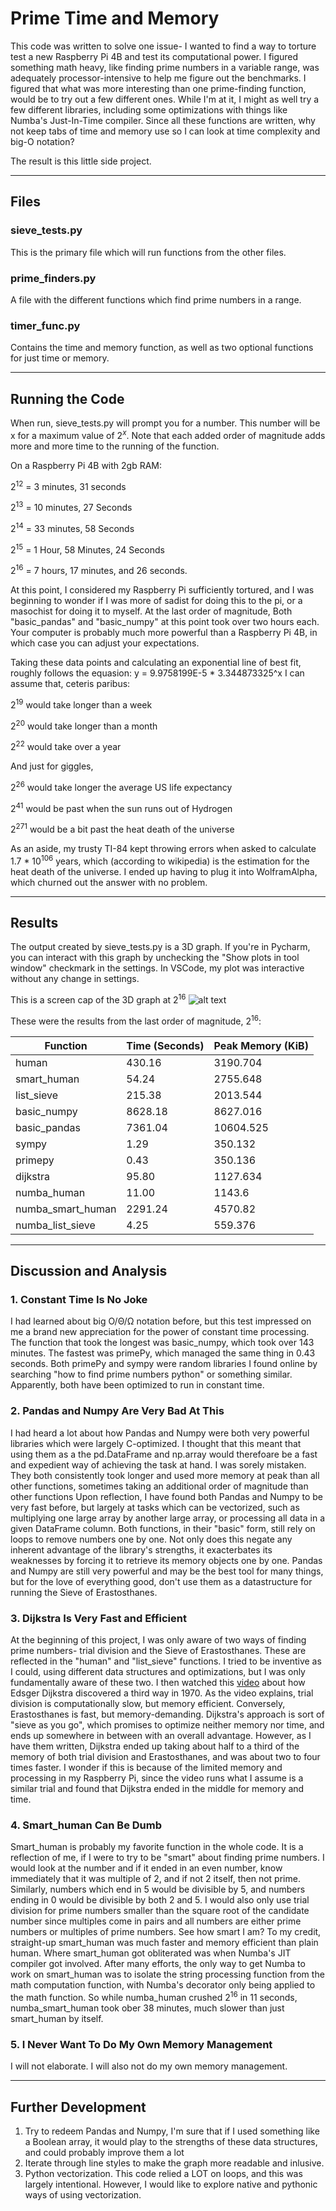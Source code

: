 # Prime Time and Memory

This code was written to solve one issue- I wanted to find a way to torture test a new Raspberry Pi 4B and test its computational power. I figured something math heavy, like finding prime numbers in a variable range, was adequately processor-intensive to help me figure out the benchmarks. I figured that what was more interesting than one prime-finding function, would be to try out a few different ones. While I'm at it, I might as well try a few different libraries, including some optimizations with things like Numba's Just-In-Time compiler. Since all these functions are written, why not keep tabs of time and memory use so I can look at time complexity and big-O notation?

The result is this little side project. 
_________________________________________________________
## Files
###  sieve_tests.py
This is the primary file which will run functions from the other files. 

### prime_finders.py
A file with the different functions which find prime numbers in a range.

### timer_func.py
Contains the time and memory function, as well as two optional functions for just time or memory. 

_________________________________________________________

## Running the Code 
When run, sieve_tests.py will prompt you for a number. This number will be x for a maximum value of $2^x$. Note that each added order of magnitude adds more and more time to the running of the function. 

On a Raspberry Pi 4B with 2gb RAM:

2<sup>12</sup> = 3 minutes, 31 seconds

2<sup>13</sup> = 10 minutes, 27 Seconds

2<sup>14</sup> = 33 minutes, 58 Seconds

2<sup>15</sup> = 1 Hour, 58 Minutes, 24 Seconds

2<sup>16</sup> = 7 hours, 17 minutes, and 26 seconds.


At this point, I considered my Raspberry Pi sufficiently tortured, and I was beginning to wonder if I was more of sadist for doing this to the pi, or a masochist for doing it to myself. At the last order of magnitude, Both "basic_pandas" and "basic_numpy" at this point took over two hours each. Your computer is probably much more powerful than a Raspberry Pi 4B, in which case you can adjust your expectations.

Taking these data points and calculating an exponential line of best fit, roughly follows the equasion: y = 9.9758199E-5 * 3.344873325^x
I can assume that, ceteris paribus:

2<sup>19</sup> would take longer than a week

2<sup>20</sup> would take longer than a month

2<sup>22</sup> would take over a year

And just for giggles,

2<sup>26</sup> would take longer the average US life expectancy

2<sup>41</sup> would be past when the sun runs out of Hydrogen

2<sup>271</sup> would be a bit past the heat death of the universe

As an aside, my trusty TI-84 kept throwing errors when asked to calculate 1.7 * 10<sup>106</sup> years, which (according to wikipedia) is the estimation for the heat death of the universe. I ended up having to plug it into WolframAlpha, which churned out the answer with no problem. 
_________________________________________________________
## Results

The output created by sieve_tests.py is a 3D graph. If you're in Pycharm, you can interact with this graph by unchecking the "Show plots in tool window" checkmark in the settings. In VSCode, my plot was interactive without any change in settings.

This is a screen cap of the 3D graph at 2<sup>16</sup>
![alt text](https://github.com/JayTongue/prime_time_and_memory/blob/main/exhibit/2%5E16.jpg)

These were the results from the last order of magnitude, 2<sup>16</sup>:

| Function         | Time (Seconds)     | Peak Memory (KiB) |
|--------------|-----------|------------|
| human | 430.16      | 3190.704        |
| smart_human      | 54.24  | 2755.648       |
| list_sieve | 215.38 | 2013.544 |
| basic_numpy | 8628.18 | 8627.016 |
| basic_pandas | 7361.04 | 10604.525 | 
| sympy | 1.29 | 350.132 |
| primepy | 0.43 | 350.136 | 
| dijkstra | 95.80 | 1127.634 | 
| numba_human | 11.00 | 1143.6 | 
| numba_smart_human | 2291.24 | 4570.82 | 
| numba_list_sieve | 4.25 | 559.376 |
  
_____________________________
## Discussion and Analysis

### 1. Constant Time Is No Joke
I had learned about big O/Θ/Ω notation before, but this test impressed on me a brand new appreciation for the power of constant time processing. The function that took the longest was basic_numpy, which took over 143 minutes. The fastest was primePy, which managed the same thing in 0.43 seconds. Both primePy and sympy were random libraries I found online by searching "how to find prime numbers python" or something similar. Apparently, both have been optimized to run in constant time. 

### 2. Pandas and Numpy Are Very Bad At This
I had heard a lot about how Pandas and Numpy were both very powerful libraries which were largely C-optimized. I thought that this meant that using them as a the pd.DataFrame and np.array would therefoare be a fast and expedient way of achieving the task at hand. I was sorely mistaken. They both consistently took longer and used more memory at peak than all other functions, sometimes taking an additional order of magnitude than other functions
Upon reflection, I have found both Pandas and Numpy to be very fast before, but largely at tasks which can be vectorized, such as multiplying one large array by another large array, or processing all data in a given DataFrame column. Both functions, in their "basic" form, still rely on loops to remove numbers one by one. Not only does this negate any inherent advantage of the library's strengths, it exacterbates its weaknesses by forcing it to retrieve its memory objects one by one. 
Pandas and Numpy are still very powerful and may be the best tool for many things, but for the love of everything good, don't use them as a datastructure for running the Sieve of Erastosthanes. 

### 3. Dijkstra Is Very Fast and Efficient
At the beginning of this project, I was only aware of two ways of finding prime numbers- trial division and the Sieve of Erastosthanes. These are reflected in the "human" and "list_sieve" functions. I tried to be inventive as I could, using different data structures and optimizations, but I was only fundamentally aware of these two. I then watched this [video](https://www.youtube.com/watch?time_continue=17&v=fwxjMKBMR7s&embeds_referring_euri=https%3A%2F%2Fduckduckgo.com%2F&feature=emb_title) about how Edsger Dijkstra discovered a third way in 1970. As the video explains, trial division is computationally slow, but memory efficient. Conversely, Erastosthanes is fast, but memory-demanding. Dijkstra's approach is sort of "sieve as you go", which promises to optimize neither memory nor time, and ends up somewhere in between with an overall advantage. However, as I have them written, Dijkstra ended up taking about half to a third of the memory of both trial division and Erastosthanes, and was about two to four times faster. I wonder if this is because of the limited memory and processing in my Raspberry Pi, since the video runs what I assume is a similar trial and found that Dijkstra ended in the middle for memory and time.

### 4. Smart_human Can Be Dumb
Smart_human is probably my favorite function in the whole code. It is a reflection of me, if I were to try to be "smart" about finding prime numbers. I would look at the number and if it ended in an even number, know immediately that it was multiple of 2, and if not 2 itself, then not prime. Similarly, numbers which end in 5 would be divisible by 5, and numbers ending in 0 would be divisible by both 2 and 5. I would also only use trial division for prime numbers smaller than the square root of the candidate number since multiples come in pairs and all numbers are either prime numbers or multiples of prime numbers. See how smart I am? To my credit, straight-up smart_human was much faster and memory efficient than plain human. 
Where smart_human got obliterated was when Numba's JIT compiler got involved. After many efforts, the only way to get Numba to work on smart_human was to isolate the string processing function from the math computation function, with Numba's decorator only being applied to the math function. So while numba_human crushed 2<sup>16</sup> in 11 seconds, numba_smart_human took ober 38 minutes, much slower than just smart_human by itself. 

### 5. I Never Want To Do My Own Memory Management
I will not elaborate. I will also not do my own memory management. 
_____________________________
## Further Development

1. Try to redeem Pandas and Numpy, I'm sure that if I used something like a Boolean array, it would play to the strengths of these data structures, and could probably improve them a lot
2. Iterate through line styles to make the graph more readable and inlusive.
3. Python vectorization. This code relied a LOT on loops, and this was largely intentional. However, I would like to explore native and pythonic ways of using vectorization.






